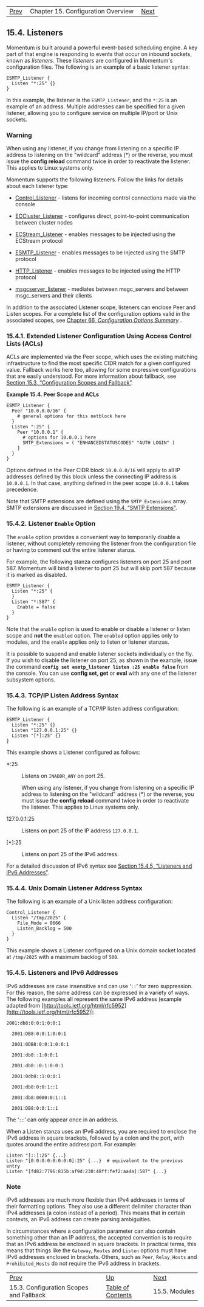 |     |     |     |
| --- | --- | --- |
| [Prev](ecelerity.conf.fallback)  | Chapter 15. Configuration Overview |  [Next](module_config) |

## 15.4. Listeners

Momentum is built around a powerful event-based scheduling engine. A key part of that engine is responding to events that occur on inbound sockets, known as *listeners*. These *listeners* are configured in Momentum's configuration files. The following is an example of a basic listener syntax:

```
ESMTP_Listener {
  Listen "*:25" {}
}
```

In this example, the listener is the `ESMTP_Listener`, and the `*:25` is an example of an address. Multiple addresses can be specified for a given listener, allowing you to configure service on multiple IP/port or Unix sockets.

### Warning

When using any listener, if you change from listening on a specific IP address to listening on the "wildcard" address (*) or the reverse, you must issue the **config reload**        command twice in order to reactivate the listener. This applies to Linux systems only.

Momentum supports the following listeners. Follow the links for details about each listener type:

*   [Control_Listener](control_listener "Chapter 17. Configuring Momentum's System Console") - listens for incoming control connections made via the console

*   [ECCluster_Listener](cluster.listeners#eccluster_listener "16.5.1. ECCluster_Listener Configuration") - configures direct, point-to-point communication between cluster nodes

*   [ECStream_Listener](ecstream_listener "Chapter 18. Configuring Inbound Mail Service Using ECStream") - enables messages to be injected using the ECStream protocol

*   [ESMTP_Listener](esmtp_listener "Chapter 19. Configuring Inbound Mail Service Using SMTP") - enables messages to be injected using the SMTP protocol

*   [HTTP_Listener](http_listener "Chapter 20. Configuring Inbound Mail Service Using HTTP") - enables messages to be injected using the HTTP protocol

*   [msgcserver_listener](cluster.listeners#msgcserver_listener "16.5.2. Msgcserver_Listener Configuration") - mediates between msgc_servers and between msgc_servers and their clients

In addition to the associated Listener scope, listeners can enclose Peer and Listen scopes. For a complete list of the configuration options valid in the associated scopes, see [Chapter 66, *Configuration Options Summary*](config.options.summary "Chapter 66. Configuration Options Summary") .

### 15.4.1. Extended Listener Configuration Using Access Control Lists (ACLs)

<a class="indexterm" name="idp3044608"></a><a class="indexterm" name="idp3046400"></a>

ACLs are implemented via the Peer scope, which uses the existing matching infrastructure to find the most specific CIDR match for a given configured value. Fallback works here too, allowing for some expressive configurations that are easily understood. For more information about fallback, see [Section 15.3, “Configuration Scopes and Fallback”](ecelerity.conf.fallback "15.3. Configuration Scopes and Fallback").

<a name="example.conf.peer"></a>

**Example 15.4. Peer Scope and ACLs**

```
ESMTP_Listener {
  Peer "10.0.0.0/16" {
    # general options for this netblock here
  }
  Listen ":25" {
    Peer "10.0.0.1" {
      # options for 10.0.0.1 here
      SMTP_Extensions = ( "ENHANCEDSTATUSCODES" "AUTH LOGIN" )
    }
  }
}
```

Options defined in the Peer CIDR block `10.0.0.0/16` will apply to all IP addresses defined by this block unless the connecting IP address is `10.0.0.1`. In that case, anything defined in the peer scope `10.0.0.1` takes precedence.

Note that SMTP extensions are defined using the `SMTP_Extensions` array. SMTP extensions are discussed in [Section 19.4, “SMTP Extensions”](esmtp_listener.extensions "19.4. SMTP Extensions").

### 15.4.2. Listener `Enable` Option

The `enable` option provides a convenient way to temporarily disable a listener, without completely removing the listener from the configuration file or having to comment out the entire listener stanza.

For example, the following stanza configures listeners on port 25 and port 587\. Momentum will bind a listener to port 25 but will skip port 587 because it is marked as disabled.

```
ESMTP_Listener {
  Listen "*:25" {
  }
  Listen "*:587" {
    Enable = false
  }
}
```

Note that the `enable` option is used to enable or disable a listener or listen scope and **not** the `enabled` option. The `enabled` option applies only to modules, and the `enable` applies only to listen or listener stanzas.

It is possible to suspend and enable listener sockets individually on the fly. If you wish to disable the listener on port 25, as shown in the example, issue the command **`config set esmtp_listener listen :25 enable false`**                                             from the console. You can use **config set, get**          or **eval** with any one of the listener subsystem options.

### 15.4.3. TCP/IP Listen Address Syntax

The following is an example of a TCP/IP listen address configuration:

```
ESMTP_Listener {
  Listen "*:25" {}
  Listen "127.0.0.1:25" {}
  Listen "[*]:25" {}
}
```

This example shows a Listener configured as follows:

<dl className="variablelist">

<dt>*:25</dt>

<dd>

Listens on `INADDR_ANY` on port 25.

When using any listener, if you change from listening on a specific IP address to listening on the "wildcard" address (*) or the reverse, you must issue the **config reload**        command twice in order to reactivate the listener. This applies to Linux systems only.

</dd>

<dt>127.0.0.1:25</dt>

<dd>

Listens on port 25 of the IP address `127.0.0.1`.

</dd>

<dt>[*]:25</dt>

<dd>

Listens on port 25 of the IPv6 address.

</dd>

</dl>

For a detailed discussion of IPv6 syntax see [Section 15.4.5, “Listeners and IPv6 Addresses”](listeners#listeners.ipv6 "15.4.5. Listeners and IPv6 Addresses").

### 15.4.4. Unix Domain Listener Address Syntax

The following is an example of a Unix listen address configuration:

```
Control_Listener {
  Listen "/tmp/2025" {
    File_Mode = 0666
    Listen_Backlog = 500
  }
}
```

This example shows a Listener configured on a Unix domain socket located at `/tmp/2025` with a maximum backlog of `500`.

### 15.4.5. Listeners and IPv6 Addresses

IPv6 addresses are case insensitive and can use ‘`::`’ for zero suppression. For this reason, the same address can be expressed in a variety of ways. The following examples all represent the same IPv6 address (example adapted from [http://tools.ietf.org/html/rfc5952](http://tools.ietf.org/html/rfc5952)):

```
2001:db8:0:0:1:0:0:1

  2001:DB8:0:0:1:0:0:1

  2001:0DB8:0:0:1:0:0:1

  2001:db8::1:0:0:1

  2001:db8::0:1:0:0:1

  2001:0db8::1:0:0:1

  2001:db8:0:0:1::1

  2001:db8:0000:0:1::1

  2001:DB8:0:0:1::1
```

The ‘`::`’ can only appear once in an address.

When a Listen stanza uses an IPv6 address, you are required to enclose the IPv6 address in square brackets, followed by a colon and the port, with quotes around the entire address:port. For example:

```
Listen "[::]:25" {...}
Listen "[0:0:0:0:0:0:0:0]:25" {...}  # equivalent to the previous entry
Listen "[fd82:7796:815b:af9d:230:48ff:fef2:aa4a]:587" {...}
```

### Note

IPv6 addresses are much more flexible than IPv4 addresses in terms of their formatting options. They also use a different delimiter character than IPv4 addresses (a colon instead of a period). This means that in certain contexts, an IPv6 address can create parsing ambiguities.

In circumstances where a configuration parameter can also contain something other than an IP address, the accepted convention is to require that an IPv6 address be enclosed in square brackets. In practical terms, this means that things like the `Gateway`, `Routes` and `Listen` options must have IPv6 addresses enclosed in brackets. Others, such as `Peer`, `Relay_Hosts` and `Prohibited_Hosts` do not require the IPv6 address in brackets.

|     |     |     |
| --- | --- | --- |
| [Prev](ecelerity.conf.fallback)  | [Up](conf.overview) |  [Next](module_config) |
| 15.3. Configuration Scopes and Fallback  | [Table of Contents](index) |  15.5. Modules |

